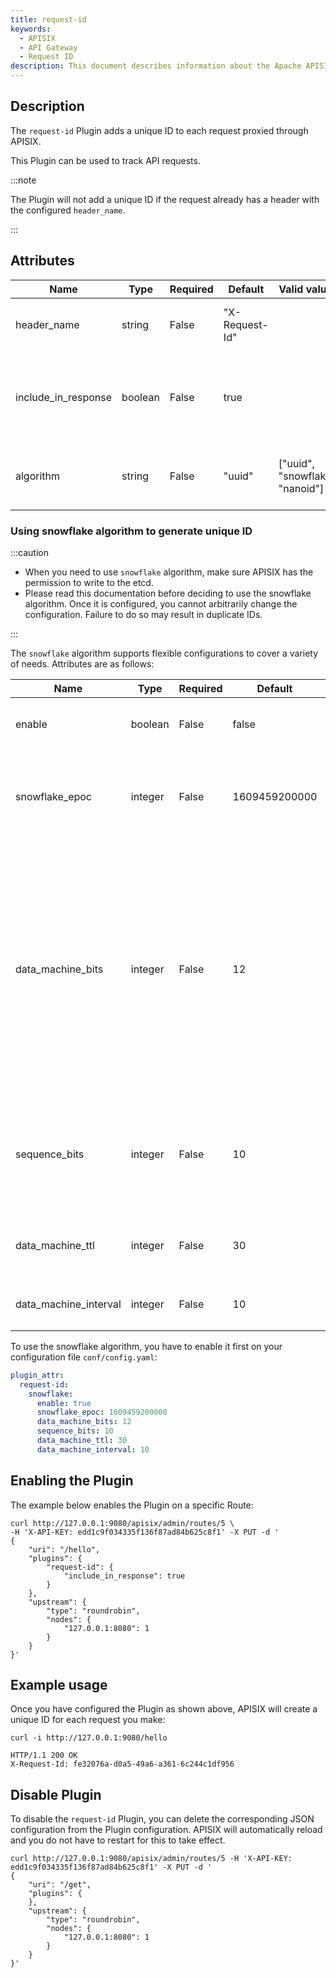 ```yaml
---
title: request-id
keywords:
  - APISIX
  - API Gateway
  - Request ID
description: This document describes information about the Apache APISIX request-id Plugin, you can use it to track API requests by adding a unique ID to each request.
---
```


<!--
#
# Licensed to the Apache Software Foundation (ASF) under one or more
# contributor license agreements.  See the NOTICE file distributed with
# this work for additional information regarding copyright ownership.
# The ASF licenses this file to You under the Apache License, Version 2.0
# (the "License"); you may not use this file except in compliance with
# the License.  You may obtain a copy of the License at
#
#     http://www.apache.org/licenses/LICENSE-2.0
#
# Unless required by applicable law or agreed to in writing, software
# distributed under the License is distributed on an "AS IS" BASIS,
# WITHOUT WARRANTIES OR CONDITIONS OF ANY KIND, either express or implied.
# See the License for the specific language governing permissions and
# limitations under the License.
#
-->

## Description

The `request-id` Plugin adds a unique ID to each request proxied through APISIX.

This Plugin can be used to track API requests.

:::note

The Plugin will not add a unique ID if the request already has a header with the configured `header_name`.

:::

## Attributes

| Name                | Type    | Required | Default        | Valid values                    | Description                                                            |
| ------------------- | ------- | -------- | -------------- | ------------------------------- | ---------------------------------------------------------------------- |
| header_name         | string  | False    | "X-Request-Id" |                                 | Header name for the unique request ID.                                 |
| include_in_response | boolean | False    | true           |                                 | When set to `true`, adds the unique request ID in the response header. |
| algorithm           | string  | False    | "uuid"         | ["uuid", "snowflake", "nanoid"] | Algorithm to use for generating the unique request ID.                 |

### Using snowflake algorithm to generate unique ID

:::caution

- When you need to use `snowflake` algorithm, make sure APISIX has the permission to write to the etcd.
- Please read this documentation before deciding to use the snowflake algorithm. Once it is configured, you cannot arbitrarily change the configuration. Failure to do so may result in duplicate IDs.

:::

The `snowflake` algorithm supports flexible configurations to cover a variety of needs. Attributes are as follows:

| Name                  | Type    | Required | Default       | Description                                                                                                                                                                                                                                                                                                                         |
| --------------------- | ------- | -------- | ------------- | ----------------------------------------------------------------------------------------------------------------------------------------------------------------------------------------------------------------------------------------------------------------------------------------------------------------------------------- |
| enable                | boolean | False    | false         | When set to `true`, enables the snowflake algorithm.                                                                                                                                                                                                                                                                                |
| snowflake_epoc        | integer | False    | 1609459200000 | Starting timestamp in milliseconds. Default is `2021-01-01T00:00:00Z` and supports to a 69 year time until `2090-09-0715:47:35Z`.                                                                                                                                                                                                   |
| data_machine_bits     | integer | False    | 12            | Maximum number of supported machines (processes) `1 << data_machine_bits`. Corresponds the set of `workIDs` and `dataCenterIDs` in the snowflake definition. Each process is associated to a unique ID. The maximum number of supported processes is `pow(2, data_machine_bits)`. So, for the default value of 12 bits, it is 4096. |
| sequence_bits         | integer | False    | 10            | Maximum number of generated ID per millisecond per node `1 << sequence_bits`. Each process generates up to 1024 IDs per millisecond.                                                                                                                                                                                                |
| data_machine_ttl      | integer | False    | 30            | Valid time in seconds of registration of `data_machine` in etcd.                                                                                                                                                                                                                                                                    |
| data_machine_interval | integer | False    | 10            | Time in seconds between `data_machine` renewals in etcd.                                                                                                                                                                                                                                                                            |

To use the snowflake algorithm, you have to enable it first on your configuration file `conf/config.yaml`:

```yaml title="conf/config.yaml"
plugin_attr:
  request-id:
    snowflake:
      enable: true
      snowflake_epoc: 1609459200000
      data_machine_bits: 12
      sequence_bits: 10
      data_machine_ttl: 30
      data_machine_interval: 10
```


## Enabling the Plugin

The example below enables the Plugin on a specific Route:

```shell
curl http://127.0.0.1:9080/apisix/admin/routes/5 \
-H 'X-API-KEY: edd1c9f034335f136f87ad84b625c8f1' -X PUT -d '
{
    "uri": "/hello",
    "plugins": {
        "request-id": {
            "include_in_response": true
        }
    },
    "upstream": {
        "type": "roundrobin",
        "nodes": {
            "127.0.0.1:8080": 1
        }
    }
}'
```

## Example usage

Once you have configured the Plugin as shown above, APISIX will create a unique ID for each request you make:

```shell
curl -i http://127.0.0.1:9080/hello
```

```shell
HTTP/1.1 200 OK
X-Request-Id: fe32076a-d0a5-49a6-a361-6c244c1df956
```

## Disable Plugin

To disable the `request-id` Plugin, you can delete the corresponding JSON configuration from the Plugin configuration. APISIX will automatically reload and you do not have to restart for this to take effect.

```shell
curl http://127.0.0.1:9080/apisix/admin/routes/5 -H 'X-API-KEY: edd1c9f034335f136f87ad84b625c8f1' -X PUT -d '
{
    "uri": "/get",
    "plugins": {
    },
    "upstream": {
        "type": "roundrobin",
        "nodes": {
            "127.0.0.1:8080": 1
        }
    }
}'
```

